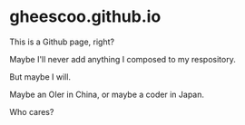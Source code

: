 # gheescoo.github.io
This is a Github page, right?

Maybe I'll never add anything I composed to my respository.

But maybe I will.

Maybe an OIer in China, or maybe a coder in Japan.

Who cares?
